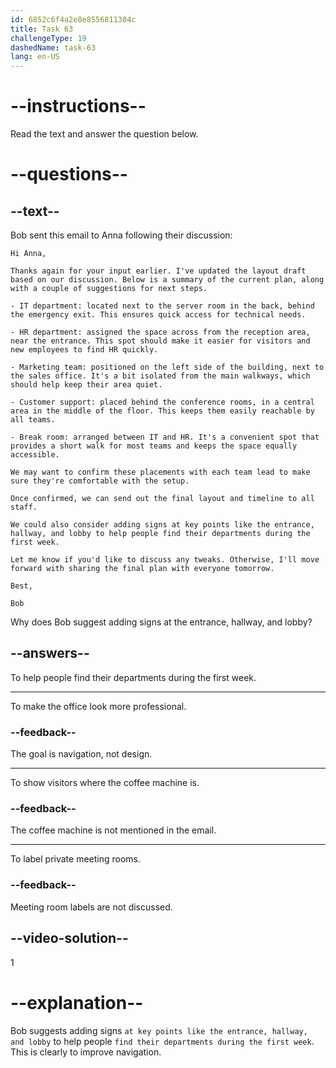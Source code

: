 ```yaml
---
id: 6852c6f4a2e8e8556811304c
title: Task 63
challengeType: 19
dashedName: task-63
lang: en-US
---
```


<!-- READING -->

# --instructions--

Read the text and answer the question below.

# --questions--

## --text--

Bob sent this email to Anna following their discussion:

`Hi Anna,`

`Thanks again for your input earlier. I've updated the layout draft based on our discussion. Below is a summary of the current plan, along with a couple of suggestions for next steps.`

`- IT department: located next to the server room in the back, behind the emergency exit. This ensures quick access for technical needs.`

`- HR department: assigned the space across from the reception area, near the entrance. This spot should make it easier for visitors and new employees to find HR quickly.`

`- Marketing team: positioned on the left side of the building, next to the sales office. It's a bit isolated from the main walkways, which should help keep their area quiet.`

`- Customer support: placed behind the conference rooms, in a central area in the middle of the floor. This keeps them easily reachable by all teams.`

`- Break room: arranged between IT and HR. It's a convenient spot that provides a short walk for most teams and keeps the space equally accessible.`

`We may want to confirm these placements with each team lead to make sure they're comfortable with the setup.`

`Once confirmed, we can send out the final layout and timeline to all staff.`

`We could also consider adding signs at key points like the entrance, hallway, and lobby to help people find their departments during the first week.`

`Let me know if you'd like to discuss any tweaks. Otherwise, I'll move forward with sharing the final plan with everyone tomorrow.`

`Best,`

`Bob`

Why does Bob suggest adding signs at the entrance, hallway, and lobby?

## --answers--

To help people find their departments during the first week.

---

To make the office look more professional.

### --feedback--

The goal is navigation, not design.

---

To show visitors where the coffee machine is.

### --feedback--

The coffee machine is not mentioned in the email.

---

To label private meeting rooms.

### --feedback--

Meeting room labels are not discussed.

## --video-solution--

1

# --explanation--

Bob suggests adding signs `at key points like the entrance, hallway, and lobby` to help people `find their departments during the first week`. This is clearly to improve navigation.
